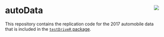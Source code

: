 autoData <img src="https://raw.githubusercontent.com/chris-prener/testDriveR/master/man/figures/logo.png" align="right" />
===========================================================

This repository contains the replication code for the 2017 automobile data that is included in the [`testDriveR` package](https://chris-prener.github.io/testDriveR).
